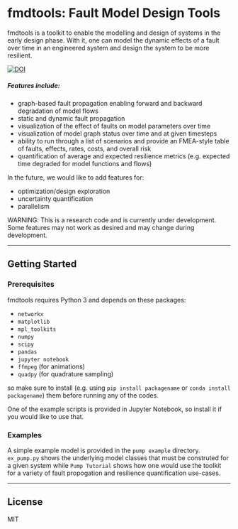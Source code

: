 # fmdtools: Fault Model Design Tools

fmdtools is a toolkit to enable the modelling and design of systems in the early design phase. With it, one can model the dynamic effects of a fault over time in an engineered system and design the system to be more resilient. 

[![DOI](https://zenodo.org/badge/212862445.svg)](https://zenodo.org/badge/latestdoi/212862445)

##### Features include:

- graph-based fault propagation enabling forward and backward degradation of model flows
- static and dynamic fault propagation
- visualization of the effect of faults on model parameters over time
- visualization of model graph status over time and at given timesteps
- ability to run through a list of scenarios and provide an FMEA-style table of faults, effects, rates, costs, and overall risk
- quantification of average and expected resilience metrics (e.g. expected time degraded for model functions and flows)

In the future, we would like to add features for:

- optimization/design exploration
- uncertainty quantification
- parallelism

WARNING: This is a research code and is currently under development. Some features may not work as desired and may change during development.

----
## Getting Started

### Prerequisites

fmdtools requires Python 3 and depends on these packages:

- `networkx`
- `matplotlib`
- `mpl_toolkits`
- `numpy`
- `scipy`
- `pandas`
- `jupyter notebook`
- `ffmpeg` (for animations)
- `quadpy` (for quadrature sampling)

so make sure to install (e.g. using `pip install packagename` or `conda install packagename`) them before running any of the codes.

One of the example scripts is provided in Jupyter Notebook, so install it if you would like to use that.

### Examples

A simple example model is provided in the `pump example` directory. `ex_pump.py` shows the underlying model classes that must be construted for a given system while `Pump Tutorial` shows how one would use the toolkit for a variety of fault propogation and resilience quantification use-cases.

----
## License

MIT


